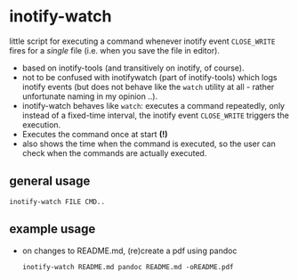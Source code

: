 inotify-watch
=============

little script for executing a command whenever inotify event `CLOSE_WRITE` fires for a _single_ file (i.e. when you save the file in editor).

- based on inotify-tools (and transitively on inotify, of course).
- not to be confused with inotifywatch (part of inotify-tools) which logs inotify events (but does not behave like the `watch` utility at all - rather unfortunate naming in my opinion ..).
- inotify-watch behaves like `watch`: executes a command repeatedly, only instead of a fixed-time interval, the inotify event `CLOSE_WRITE` triggers the execution.
- Executes the command once at start __(!)__
- also shows the time when the command is executed, so the user can check when the commands are actually executed.

## general usage

~~~~
inotify-watch FILE CMD..
~~~~

## example usage

- on changes to README.md, (re)create a pdf using pandoc

  `inotify-watch README.md pandoc README.md -oREADME.pdf`
